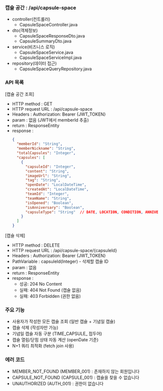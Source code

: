 ### 캡슐 공간 : /api/capsule-space
- controller(컨트롤러)
  - CapsuleSpaceController.java
- dto(객체정보)
  - CapsuleSpaceResponseDto.java
  - CapsuleSummaryDto.java
- service(비즈니스 로직)
  - CapsuleSpaceService.java
  - CapsuleSpaceServiceImpl.java
- repository(데이터 접근)
  - CapsuleSpaceQueryRepository.java

### API 목록
[캡슐 공간 조회]
- HTTP method : GET
- HTTP request URL : /api/capsule-space
- Headers : Authorization: Bearer {JWT_TOKEN}
- param : 없음 (JWT에서 memberId 추출)
- return : ResponseEntity<CapsuleSpaceResponseDto>
- response : 
  ```json
  {
    "memberId": "String",
    "memberNickname": "String",
    "totalCapsules": "Integer",
    "capsules": [
      {
        "capsuleId": "Integer",
        "content": "String",
        "imageUrl": "String",
        "tag": "String",
        "openDate": "LocalDateTime",
        "createdAt": "LocalDateTime",
        "teamId": "Integer",
        "teamName": "String",
        "isOpened": "Boolean",
        "isAnniversary": "Boolean",
        "capsuleType": "String"  // DATE, LOCATION, CONDITION, ANNIVERSARY
      }
    ]
  }
  ```

[캡슐 삭제]
- HTTP method : DELETE
- HTTP request URL : /api/capsule-space/{capsuleId}
- Headers : Authorization: Bearer {JWT_TOKEN}
- PathVariable : capsuleId(Integer) - 삭제할 캡슐 ID
- param : 없음
- return : ResponseEntity<Void>
- response : 
  - 성공: 204 No Content
  - 실패: 404 Not Found (캡슐 없음)
  - 실패: 403 Forbidden (권한 없음)

### 주요 기능
- 사용자가 작성한 모든 캡슐 조회 (일반 캡슐 + 기념일 캡슐)
- 캡슐 삭제 (작성자만 가능)
- 기념일 캡슐 자동 구분 (TIME_CAPSULE_ 접두어)
- 캡슐 열림/닫힘 상태 자동 계산 (openDate 기준)
- N+1 쿼리 최적화 (fetch join 사용)

### 에러 코드
- MEMBER_NOT_FOUND (MEMBER_001) : 존재하지 않는 회원입니다
- CAPSULE_NOT_FOUND (CAPSULE_001) : 캡슐을 찾을 수 없습니다
- UNAUTHORIZED (AUTH_001) : 권한이 없습니다